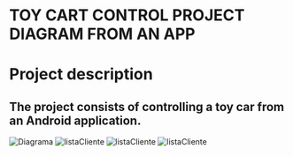 # TOY CART CONTROL PROJECT DIAGRAM FROM AN APP

# Project description
## The project consists of controlling a toy car from an Android application.


![Diagrama](https://i.ibb.co/fqqnTHP/Diagrama-en-blanco-1.png)
![listaCliente](https://i.ibb.co/Fmz1ff9/IMG-20240425-WA0024.jpg)
![listaCliente](https://i.ibb.co/jfzRVZv/IMG-20240425-WA0025.jpg)
![listaCliente](https://i.ibb.co/994KTjc/Screenshot-20240503-211357.png)

